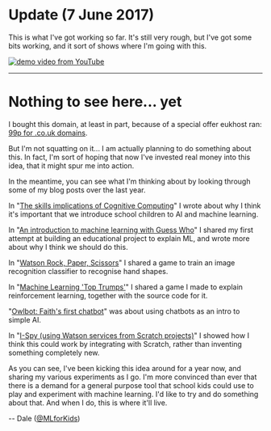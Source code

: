 # Update (7 June 2017)

This is what I've got working so far. It's still very rough, but I've got some bits working, and it sort of shows where I'm going with this.

[![demo video from YouTube](https://user-images.githubusercontent.com/1444788/26900541-755a4168-4bca-11e7-85e4-028697320b9a.png)](https://youtu.be/P4jx5gYPcC0)

---

# Nothing to see here... yet

I bought this domain, at least in part, because of a special offer eukhost ran: [99p for .co.uk domains](https://twitter.com/eUKhostLtd/status/852551993587507200). 

But I'm not squatting on it... I am actually planning to do something about this. In fact, I'm sort of hoping that now I've invested real money into this idea, that it might spur me into action.

In the meantime, you can see what I'm thinking about by looking through some of my blog posts over the last year. 

In "[The skills implications of Cognitive Computing](http://dalelane.co.uk/blog/?p=3299)" I wrote about why I think it's important that we introduce school children to AI and machine learning. 

In "[An introduction to machine learning with Guess Who](http://dalelane.co.uk/blog/?p=3330)" I shared my first attempt at building an educational project to explain ML, and wrote more about why I think we should do this.

In "[Watson Rock, Paper, Scissors](http://dalelane.co.uk/blog/?p=3349)" I shared a game to train an image recognition classifier to recognise hand shapes.

In "[Machine Learning 'Top Trumps'](http://dalelane.co.uk/blog/?p=3442)" I shared a game I made to explain reinforcement learning, together with the source code for it.

"[Owlbot: Faith's first chatbot](http://dalelane.co.uk/blog/?p=3463)" was about using chatbots as an intro to simple AI.

In "[I-Spy (using Watson services from Scratch projects)](http://dalelane.co.uk/blog/?p=3494)" I showed how I think this could work by integrating with Scratch, rather than inventing something completely new.

As you can see, I've been kicking this idea around for a year now, and sharing my various experiments as I go. I'm more convinced than ever that there is a demand for a general purpose tool that school kids could use to play and experiment with machine learning. I'd like to try and do something about that. And when I do, this is where it'll live.

-- Dale ([@MLforKids](https://twitter.com/MLforKids))
